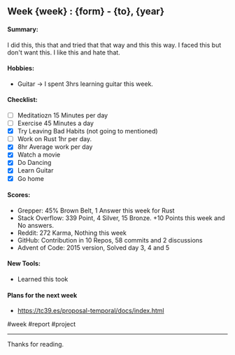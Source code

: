 ## Week {week} : {form} - {to}, {year}

#### Summary:
I did this, this that and tried that that way and this this way. I faced this but don't want this. I like this and hate that.

#### Hobbies: 
- Guitar -> I spent 3hrs learning guitar this week.

#### Checklist: 
- [ ] Meditatiozn 15 Minutes per day
- [ ] Exercise 45 Minutes a day 
- [x] Try Leaving Bad Habits (not going to mentioned)
- [ ] Work on Rust 1hr per day.
- [x] 8hr Average work per day
- [x] Watch a movie
- [x] Do Dancing
- [x] Learn Guitar
- [x] Go home

#### Scores: 
- Grepper: 45% Brown Belt, 1 Answer this week for Rust 
- Stack Overflow: 339 Point, 4 Silver, 15 Bronze. +10 Points this week and No answers. 
- Reddit: 272 Karma, Nothing this week
- GitHub: Contribution in 10 Repos, 58 commits and 2 discussions
- Advent of Code: 2015 version, Solved day 3, 4 and 5

#### New Tools:
- Learned this took

#### Plans for the next week
- https://tc39.es/proposal-temporal/docs/index.html

#week #report #project

---
Thanks for reading.

